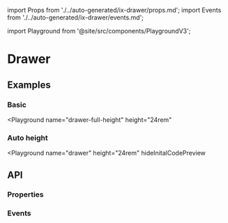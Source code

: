 import Props from './../auto-generated/ix-drawer/props.md';
import Events from './../auto-generated/ix-drawer/events.md';

import Playground from '@site/src/components/PlaygroundV3';

# Drawer

## Examples

### Basic

<Playground
  name="drawer-full-height" 
  height="24rem"
  >
</Playground>

### Auto height

<Playground
  name="drawer" 
  height="24rem"
  hideInitalCodePreview
  >
</Playground>

## API

### Properties

<Props />

### Events

<Events />
